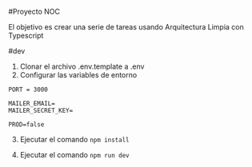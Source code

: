 #Proyecto NOC

El objetivo es crear una serie de tareas usando Arquitectura Limpia con Typescript

#dev

1. Clonar el archivo .env.template a .env
2. Configurar las variables de entorno

```
PORT = 3000

MAILER_EMAIL=
MAILER_SECRET_KEY=

PROD=false
```

3. Ejecutar el comando `npm install`

4. Ejecutar el comando `npm run dev`
